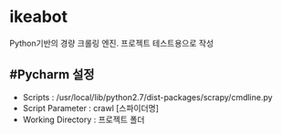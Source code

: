 # ikeabot

Python기반의 경량 크롤링 엔진. 프로젝트 테스트용으로 작성


#Pycharm 설정
---
* Scripts : /usr/local/lib/python2.7/dist-packages/scrapy/cmdline.py
* Script Parameter : crawl [스파이더명]
* Working Directory : 프로젝트 폴더